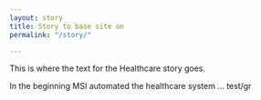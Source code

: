 ```yaml
---
layout: story
title: Story to base site on
permalink: "/story/"

---
```

This is where the text for the Healthcare story goes.

In the beginning MSI automated the healthcare system ... test/gr